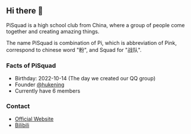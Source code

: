 ## Hi there 👋

PiSquad is a high school club from China, where a group of people come together and creating amazing things.

The name PiSquad is combination of Pi, which is abbreviation of Pink, correspond to chinese word "粉", and Squad for "战队".

### Facts of PiSquad
- Birthday: 2022-10-14 (The day we created our QQ group)
- Founder [@hukening](https://github.com/Tokyo469)
- Currently have 6 members

### Contact
- [Official Website](https://pisquad.club)
- [Bilibili](https://bilibili.com/space/3461568968788625)
